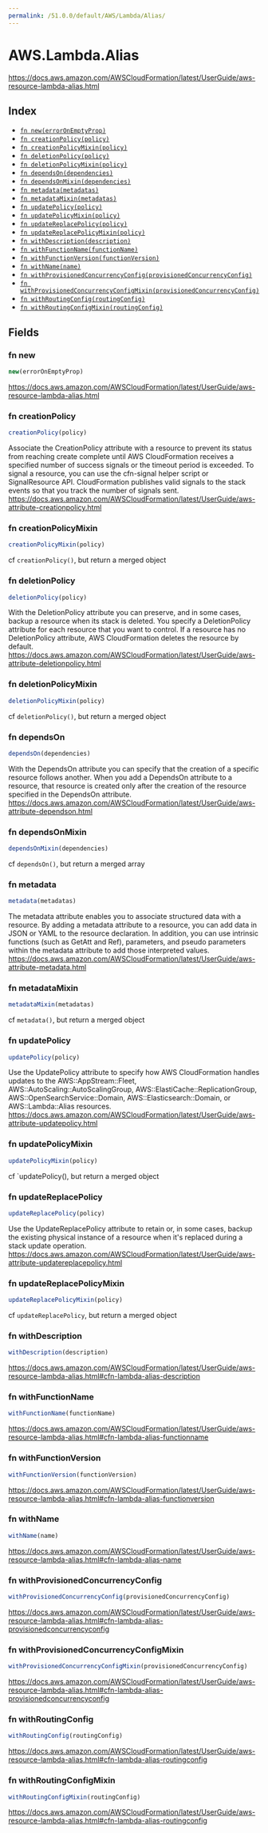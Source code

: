 ```yaml
---
permalink: /51.0.0/default/AWS/Lambda/Alias/
---
```


# AWS.Lambda.Alias

https://docs.aws.amazon.com/AWSCloudFormation/latest/UserGuide/aws-resource-lambda-alias.html

## Index

* [`fn new(errorOnEmptyProp)`](#fn-new)
* [`fn creationPolicy(policy)`](#fn-creationpolicy)
* [`fn creationPolicyMixin(policy)`](#fn-creationpolicymixin)
* [`fn deletionPolicy(policy)`](#fn-deletionpolicy)
* [`fn deletionPolicyMixin(policy)`](#fn-deletionpolicymixin)
* [`fn dependsOn(dependencies)`](#fn-dependson)
* [`fn dependsOnMixin(dependencies)`](#fn-dependsonmixin)
* [`fn metadata(metadatas)`](#fn-metadata)
* [`fn metadataMixin(metadatas)`](#fn-metadatamixin)
* [`fn updatePolicy(policy)`](#fn-updatepolicy)
* [`fn updatePolicyMixin(policy)`](#fn-updatepolicymixin)
* [`fn updateReplacePolicy(policy)`](#fn-updatereplacepolicy)
* [`fn updateReplacePolicyMixin(policy)`](#fn-updatereplacepolicymixin)
* [`fn withDescription(description)`](#fn-withdescription)
* [`fn withFunctionName(functionName)`](#fn-withfunctionname)
* [`fn withFunctionVersion(functionVersion)`](#fn-withfunctionversion)
* [`fn withName(name)`](#fn-withname)
* [`fn withProvisionedConcurrencyConfig(provisionedConcurrencyConfig)`](#fn-withprovisionedconcurrencyconfig)
* [`fn withProvisionedConcurrencyConfigMixin(provisionedConcurrencyConfig)`](#fn-withprovisionedconcurrencyconfigmixin)
* [`fn withRoutingConfig(routingConfig)`](#fn-withroutingconfig)
* [`fn withRoutingConfigMixin(routingConfig)`](#fn-withroutingconfigmixin)

## Fields

### fn new

```ts
new(errorOnEmptyProp)
```

https://docs.aws.amazon.com/AWSCloudFormation/latest/UserGuide/aws-resource-lambda-alias.html

### fn creationPolicy

```ts
creationPolicy(policy)
```

Associate the CreationPolicy attribute with a resource to prevent its status from reaching create complete until AWS CloudFormation receives a specified number of success signals or the timeout period is exceeded. To signal a resource, you can use the cfn-signal helper script or SignalResource API. CloudFormation publishes valid signals to the stack events so that you track the number of signals sent. 
https://docs.aws.amazon.com/AWSCloudFormation/latest/UserGuide/aws-attribute-creationpolicy.html

### fn creationPolicyMixin

```ts
creationPolicyMixin(policy)
```

cf `creationPolicy()`, but return a merged object

### fn deletionPolicy

```ts
deletionPolicy(policy)
```

With the DeletionPolicy attribute you can preserve, and in some cases, backup a resource when its stack is deleted. You specify a DeletionPolicy attribute for each resource that you want to control. If a resource has no DeletionPolicy attribute, AWS CloudFormation deletes the resource by default. 
https://docs.aws.amazon.com/AWSCloudFormation/latest/UserGuide/aws-attribute-deletionpolicy.html

### fn deletionPolicyMixin

```ts
deletionPolicyMixin(policy)
```

cf `deletionPolicy()`, but return a merged object

### fn dependsOn

```ts
dependsOn(dependencies)
```

With the DependsOn attribute you can specify that the creation of a specific resource follows another. When you add a DependsOn attribute to a resource, that resource is created only after the creation of the resource specified in the DependsOn attribute. 
https://docs.aws.amazon.com/AWSCloudFormation/latest/UserGuide/aws-attribute-dependson.html

### fn dependsOnMixin

```ts
dependsOnMixin(dependencies)
```

cf `dependsOn()`, but return a merged array

### fn metadata

```ts
metadata(metadatas)
```

The metadata attribute enables you to associate structured data with a resource. By adding a metadata attribute to a resource, you can add data in JSON or YAML to the resource declaration. In addition, you can use intrinsic functions (such as GetAtt and Ref), parameters, and pseudo parameters within the metadata attribute to add those interpreted values. 
https://docs.aws.amazon.com/AWSCloudFormation/latest/UserGuide/aws-attribute-metadata.html

### fn metadataMixin

```ts
metadataMixin(metadatas)
```

cf `metadata()`, but return a merged object

### fn updatePolicy

```ts
updatePolicy(policy)
```

Use the UpdatePolicy attribute to specify how AWS CloudFormation handles updates to the AWS::AppStream::Fleet, AWS::AutoScaling::AutoScalingGroup, AWS::ElastiCache::ReplicationGroup, AWS::OpenSearchService::Domain, AWS::Elasticsearch::Domain, or AWS::Lambda::Alias resources. 
https://docs.aws.amazon.com/AWSCloudFormation/latest/UserGuide/aws-attribute-updatepolicy.html

### fn updatePolicyMixin

```ts
updatePolicyMixin(policy)
```

cf `updatePolicy(), but return a merged object

### fn updateReplacePolicy

```ts
updateReplacePolicy(policy)
```

Use the UpdateReplacePolicy attribute to retain or, in some cases, backup the existing physical instance of a resource when it's replaced during a stack update operation. 
https://docs.aws.amazon.com/AWSCloudFormation/latest/UserGuide/aws-attribute-updatereplacepolicy.html

### fn updateReplacePolicyMixin

```ts
updateReplacePolicyMixin(policy)
```

cf `updateReplacePolicy`, but return a merged object

### fn withDescription

```ts
withDescription(description)
```

https://docs.aws.amazon.com/AWSCloudFormation/latest/UserGuide/aws-resource-lambda-alias.html#cfn-lambda-alias-description

### fn withFunctionName

```ts
withFunctionName(functionName)
```

https://docs.aws.amazon.com/AWSCloudFormation/latest/UserGuide/aws-resource-lambda-alias.html#cfn-lambda-alias-functionname

### fn withFunctionVersion

```ts
withFunctionVersion(functionVersion)
```

https://docs.aws.amazon.com/AWSCloudFormation/latest/UserGuide/aws-resource-lambda-alias.html#cfn-lambda-alias-functionversion

### fn withName

```ts
withName(name)
```

https://docs.aws.amazon.com/AWSCloudFormation/latest/UserGuide/aws-resource-lambda-alias.html#cfn-lambda-alias-name

### fn withProvisionedConcurrencyConfig

```ts
withProvisionedConcurrencyConfig(provisionedConcurrencyConfig)
```

https://docs.aws.amazon.com/AWSCloudFormation/latest/UserGuide/aws-resource-lambda-alias.html#cfn-lambda-alias-provisionedconcurrencyconfig

### fn withProvisionedConcurrencyConfigMixin

```ts
withProvisionedConcurrencyConfigMixin(provisionedConcurrencyConfig)
```

https://docs.aws.amazon.com/AWSCloudFormation/latest/UserGuide/aws-resource-lambda-alias.html#cfn-lambda-alias-provisionedconcurrencyconfig

### fn withRoutingConfig

```ts
withRoutingConfig(routingConfig)
```

https://docs.aws.amazon.com/AWSCloudFormation/latest/UserGuide/aws-resource-lambda-alias.html#cfn-lambda-alias-routingconfig

### fn withRoutingConfigMixin

```ts
withRoutingConfigMixin(routingConfig)
```

https://docs.aws.amazon.com/AWSCloudFormation/latest/UserGuide/aws-resource-lambda-alias.html#cfn-lambda-alias-routingconfig